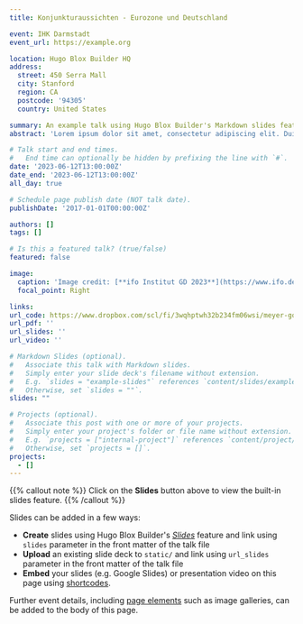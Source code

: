 ```yaml
---
title: Konjunkturaussichten - Eurozone und Deutschland

event: IHK Darmstadt
event_url: https://example.org

location: Hugo Blox Builder HQ
address:
  street: 450 Serra Mall
  city: Stanford
  region: CA
  postcode: '94305'
  country: United States

summary: An example talk using Hugo Blox Builder's Markdown slides feature.
abstract: 'Lorem ipsum dolor sit amet, consectetur adipiscing elit. Duis posuere tellusac convallis placerat. Proin tincidunt magna sed ex sollicitudin condimentum. Sed ac faucibus dolor, scelerisque sollicitudin nisi. Cras purus urna, suscipit quis sapien eu, pulvinar tempor diam.'

# Talk start and end times.
#   End time can optionally be hidden by prefixing the line with `#`.
date: '2023-06-12T13:00:00Z'
date_end: '2023-06-12T13:00:00Z'
all_day: true

# Schedule page publish date (NOT talk date).
publishDate: '2017-01-01T00:00:00Z'

authors: []
tags: []

# Is this a featured talk? (true/false)
featured: false

image:
  caption: 'Image credit: [**ifo Institut GD 2023**](https://www.ifo.de/fakten/2023-04-05/gemeinschaftsdiagnose-fruehjahr-2023-inflation-im-kern-hoch)'
  focal_point: Right

links:
url_code: https://www.dropbox.com/scl/fi/3wqhptwh32b234fm06wsi/meyer-gohde_ihk_darmstadt_2023.pdf?rlkey=hzakz1vte90vy9oxh767qazp9&dl=0
url_pdf: ''
url_slides: ''
url_video: ''

# Markdown Slides (optional).
#   Associate this talk with Markdown slides.
#   Simply enter your slide deck's filename without extension.
#   E.g. `slides = "example-slides"` references `content/slides/example-slides.md`.
#   Otherwise, set `slides = ""`.
slides: ""

# Projects (optional).
#   Associate this post with one or more of your projects.
#   Simply enter your project's folder or file name without extension.
#   E.g. `projects = ["internal-project"]` references `content/project/deep-learning/index.md`.
#   Otherwise, set `projects = []`.
projects:
  - []
---
```


{{% callout note %}}
Click on the **Slides** button above to view the built-in slides feature.
{{% /callout %}}

Slides can be added in a few ways:

- **Create** slides using Hugo Blox Builder's [_Slides_](https://docs.hugoblox.com/reference/content-types/) feature and link using `slides` parameter in the front matter of the talk file
- **Upload** an existing slide deck to `static/` and link using `url_slides` parameter in the front matter of the talk file
- **Embed** your slides (e.g. Google Slides) or presentation video on this page using [shortcodes](https://docs.hugoblox.com/reference/markdown/).

Further event details, including [page elements](https://docs.hugoblox.com/reference/markdown/) such as image galleries, can be added to the body of this page.

